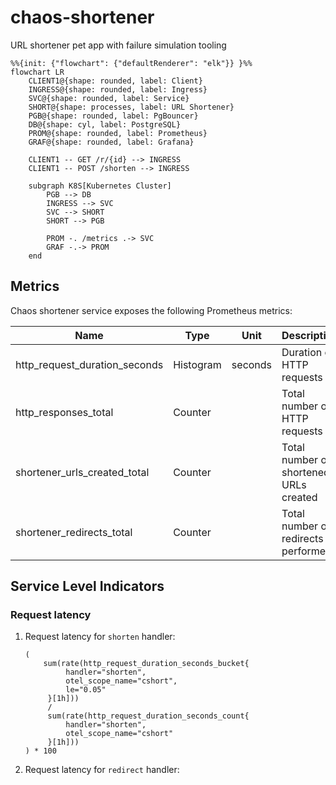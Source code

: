 # chaos-shortener

URL shortener pet app with failure simulation tooling

```mermaid
%%{init: {"flowchart": {"defaultRenderer": "elk"}} }%%
flowchart LR
    CLIENT1@{shape: rounded, label: Client}
    INGRESS@{shape: rounded, label: Ingress}
    SVC@{shape: rounded, label: Service}
    SHORT@{shape: processes, label: URL Shortener}
    PGB@{shape: rounded, label: PgBouncer}
    DB@{shape: cyl, label: PostgreSQL}
    PROM@{shape: rounded, label: Prometheus}
    GRAF@{shape: rounded, label: Grafana}

    CLIENT1 -- GET /r/{id} --> INGRESS
    CLIENT1 -- POST /shorten --> INGRESS

    subgraph K8S[Kubernetes Cluster]
        PGB --> DB
        INGRESS --> SVC
        SVC --> SHORT
        SHORT --> PGB

        PROM -. /metrics .-> SVC
        GRAF -.-> PROM
    end
```

## Metrics

Chaos shortener service exposes the following Prometheus metrics:

| Name                          | Type      | Unit    | Description                            |
| ----------------------------- | --------- | ------- | -------------------------------------- |
| http_request_duration_seconds | Histogram | seconds | Duration of HTTP requests              |
| http_responses_total          | Counter   |         | Total number of HTTP requests          |
| shortener_urls_created_total  | Counter   |         | Total number of shortened URLs created |
| shortener_redirects_total     | Counter   |         | Total number of redirects performed    |

## Service Level Indicators

### Request latency

1. Request latency for `shorten` handler:

   ```promql
   (
       sum(rate(http_request_duration_seconds_bucket{
            handler="shorten",
            otel_scope_name="cshort",
            le="0.05"
        }[1h]))
        /
        sum(rate(http_request_duration_seconds_count{
            handler="shorten",
            otel_scope_name="cshort"
        }[1h]))
   ) * 100
   ```

2. Request latency for `redirect` handler:
